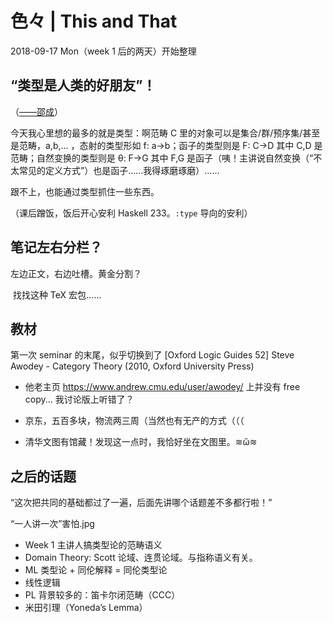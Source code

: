 # 色々 | This and That

2018-09-17 Mon（week 1 后的两天）开始整理



## “类型是人类的好朋友”！

（[——邵成](https://tuna.moe/event/2016/haskell/)）

今天我心里想的最多的就是类型：啊范畴 C 里的对象可以是集合/群/预序集/甚至是范畴，a,b,... ，态射的类型形如 f: a→b；函子的类型则是 F: C→D 其中 C,D 是范畴；自然变换的类型则是 θ: F→G 其中 F,G 是函子（咦！主讲说自然变换（“不太常见的定义方式”）也是函子……我得琢磨琢磨）……

跟不上，也能通过类型抓住一些东西。

（课后蹭饭，饭后开心安利 Haskell 233。`:type` 导向的安利）



## 笔记左右分栏？

左边正文，右边吐槽。黄金分割？

​	找找这种 TeX 宏包……



## 教材

第一次 seminar 的末尾，似乎切换到了 [Oxford Logic Guides 52] Steve Awodey - Category Theory (2010, Oxford University Press)

+ 他老主页 https://www.andrew.cmu.edu/user/awodey/ 上并没有 free copy... 我讨论版上听错了？

+ 京东，五百多块，物流两三周（当然也有无产的方式（（（

+ 清华文图有馆藏！发现这一点时，我恰好坐在文图里。≋ὥ≋



## 之后的话题

“这次把共同的基础都过了一遍，后面先讲哪个话题差不多都行啦！”

“一人讲一次”害怕.jpg

+ Week 1 主讲人搞类型论的范畴语义
+ Domain Theory: Scott 论域、连贯论域。与指称语义有关。
+ ML 类型论 + 同伦解释 = 同伦类型论
+ 线性逻辑
+ PL 背景较多的：笛卡尔闭范畴（CCC）
+ 米田引理（Yoneda’s Lemma）